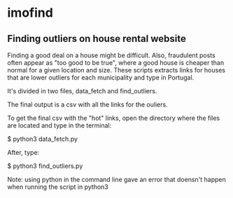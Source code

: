 # imofind
## Finding outliers on house rental website



Finding a good deal on a house might be difficult. Also, fraudulent posts often appear as "too good to be true", where a good house is cheaper than normal for a given 
location and size. These scripts extracts links for houses that are lower outliers for each municipality and type in Portugal.

It's divided in two files, data_fetch and find_outliers. 

The final output is a csv with all the links for the ouliers.

To get the final csv with the "hot" links, open the directory where the files are located and type in the terminal:

$ python3 data_fetch.py

After, type:

$ python3 find_outliers.py

Note: using python in the command line gave an error that doensn't happen when running the script in python3






